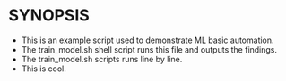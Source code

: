 # SYNOPSIS
- This is an example script used to demonstrate ML basic automation.
- The train_model.sh shell script runs this file and outputs the findings.
- The train_model.sh scripts runs line by line.
- This is cool.
